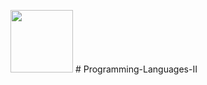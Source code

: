 <img src="https://media.giphy.com/media/aN9GqoR7OD3nq/giphy.gif" align="rigt" width="100" height="100"> # Programming-Languages-II
